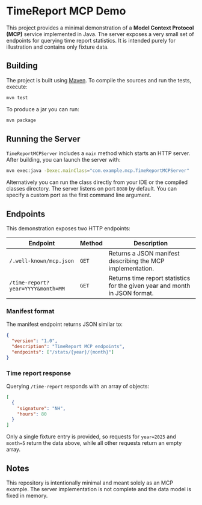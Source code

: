 # TimeReport MCP Demo

This project provides a minimal demonstration of a **Model Context Protocol (MCP)** service implemented in Java. The server exposes a very small set of endpoints for querying time report statistics. It is intended purely for illustration and contains only fixture data.

## Building

The project is built using [Maven](https://maven.apache.org/). To compile the sources and run the tests, execute:

```bash
mvn test
```

To produce a jar you can run:

```bash
mvn package
```

## Running the Server

`TimeReportMCPServer` includes a `main` method which starts an HTTP server. After building, you can launch the server with:

```bash
mvn exec:java -Dexec.mainClass="com.example.mcp.TimeReportMCPServer"
```

Alternatively you can run the class directly from your IDE or the compiled classes directory. The server listens on port `8080` by default. You can specify a custom port as the first command line argument.

## Endpoints

This demonstration exposes two HTTP endpoints:

| Endpoint | Method | Description |
|----------|--------|-------------|
| `/.well-known/mcp.json` | `GET` | Returns a JSON manifest describing the MCP implementation. |
| `/time-report?year=YYYY&month=MM` | `GET` | Returns time report statistics for the given year and month in JSON format. |

### Manifest format

The manifest endpoint returns JSON similar to:

```json
{
  "version": "1.0",
  "description": "TimeReport MCP endpoints",
  "endpoints": ["/stats/{year}/{month}"]
}
```

### Time report response

Querying `/time-report` responds with an array of objects:

```json
[
  {
    "signature": "NH",
    "hours": 80
  }
]
```

Only a single fixture entry is provided, so requests for `year=2025` and `month=5` return the data above, while all other requests return an empty array.

## Notes

This repository is intentionally minimal and meant solely as an MCP example. The server implementation is not complete and the data model is fixed in memory.
